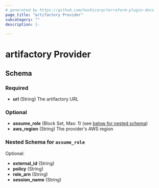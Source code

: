 ```yaml
---
# generated by https://github.com/hashicorp/terraform-plugin-docs
page_title: "artifactory Provider"
subcategory: ""
description: |-
  
---
```


# artifactory Provider





<!-- schema generated by tfplugindocs -->
## Schema

### Required

- **url** (String) The artifactory URL

### Optional

- **assume_role** (Block Set, Max: 1) (see [below for nested schema](#nestedblock--assume_role))
- **aws_region** (String) The provider's AWS region

<a id="nestedblock--assume_role"></a>
### Nested Schema for `assume_role`

Optional:

- **external_id** (String)
- **policy** (String)
- **role_arn** (String)
- **session_name** (String)

